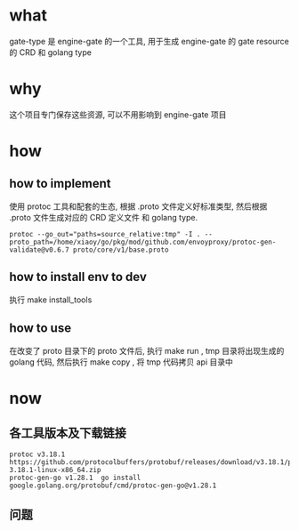 # what
gate-type 是 engine-gate 的一个工具, 用于生成 engine-gate 的 gate resource 的 CRD 和 golang type


# why
这个项目专门保存这些资源, 可以不用影响到 engine-gate 项目


# how
## how to implement
使用 protoc 工具和配套的生态, 根据 .proto 文件定义好标准类型, 然后根据 .proto 文件生成对应的 CRD 定义文件 和 golang type.
```shell
protoc --go_out="paths=source_relative:tmp" -I . --proto_path=/home/xiaoy/go/pkg/mod/github.com/envoyproxy/protoc-gen-validate@v0.6.7 proto/core/v1/base.proto
```

## how to install env to dev
执行 make install_tools

## how to use
在改变了 proto 目录下的 proto 文件后, 执行 make run , tmp 目录将出现生成的 golang 代码, 然后执行 make copy , 将 tmp 代码拷贝 api 目录中

# now 
## 各工具版本及下载链接
    protoc v3.18.1  https://github.com/protocolbuffers/protobuf/releases/download/v3.18.1/protoc-3.18.1-linux-x86_64.zip
    protoc-gen-go v1.28.1  go install google.golang.org/protobuf/cmd/protoc-gen-go@v1.28.1

## 问题